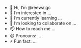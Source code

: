 - 👋 Hi, I’m @reewalgc
- 👀 I’m interested in ...
- 🌱 I’m currently learning ...
- 💞️ I’m looking to collaborate on ...
- 📫 How to reach me ...
- 😄 Pronouns: ...
- ⚡ Fun fact: ...

<!---
reewalgc/reewalgc is a ✨ special ✨ repository because its `README.md` (this file) appears on your GitHub profile.
You can click the Preview link to take a look at your changes.
--->
